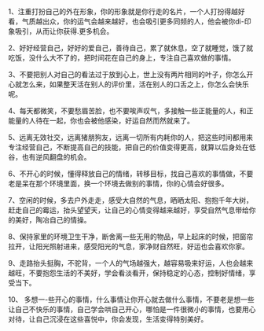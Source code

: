 1、注重打扮自己的外在形象，你的形象就是你行走的名片，一个人打扮得越好看，气质越出众，你的运气会越来越好，也会吸引更多同频的人，他会被你di-印象吸引，从而让你获得.更多机会。

2、好好经营自己，好好的爱自己，善待自己，累了就休息，空了就睡觉，饿了就吃饭，没什么大不了的，把时间花在自己的身上，专注自己喜欢做的事情。

3、不要把别人对自己的看法过于放到心上，世上没有两片相同的叶子，你怎么开心就怎么来，如果整天活在别人的评价里，活在别人的口舌之上，你怎么会快乐呢。

4、每天都微笑，不要愁眉苦脸，也不要唉声叹气，多接触一些正能量的人，和正能量的人待在一起，你也会被他感染，好运自然而然就来了。

5、远离无效社交，远离猪朋狗友，远离一切所有内耗你的人，把这些时间都用来专注经营自己，不断提高自己的技能，把自己的价值变得更高，就算以后身处在低谷，也有逆风翻盘的机会。

6、不开心的时候，懂得释放自己的情绪，转移目标，找自己喜欢的事情做，不要老是呆在那个环境里面，换一个环境去做别的事情，你的心情会好很多。

7、空闲的时候，多去户外走走，感受大自然的气息，晒晒太阳、抱抱千年大树，赶走自己的霉运，抬头望望天，让自己的心情变得越来越好，享受自然气息带给你的美好，陶冶自己的情操。

8、保持家里的环境卫生干净，断舍离一些无用的物品，早上起床的时候，把窗帘拉开，让阳光照射进来，感受阳光的气息，家净财自然旺，好运也会喜欢你家。

9、走路抬头挺胸，不驼背，一个人的气场越强大，越容易吸来好运，人也会越来越旺，不要抱怨生活的不美好，学会看淡看开，保持稳定的心态，控制好情绪，享受当下。

10、 多想一-些开心的事情，什么事情让你开心就去做什么事情，不要老是想一些让自己不快乐的事情，自己学会哄自己开心，哪怕是一件很微小的事情，也要用心对待，让自己沉浸在这些喜悦中，你会发现，生活变得特别美好。